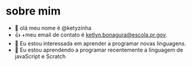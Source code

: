 # sobre mim
- 👋 olá meu nome é @ketyzinha
- :+1: +meu email de contato é ketlyn.bonagura@escola.pr.gov.
- 👀 Eu estou interessada em aprender a programar novas linguagens.
- 🌱 Eu estou aprendendo a programar recentemente a linguagem de javaScript e Scratch


<!---
ketyzinha/ketyzinha is a ✨ special ✨ repository because its `README.md` (this file) appears on your GitHub profile.
You can click the Preview link to take a look at your changes.
--->
